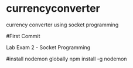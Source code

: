 # currencyconverter
currency converter using socket programming


#First Commit

Lab Exam 2 - Socket Programming

#install nodemon globally
npm install -g nodemon